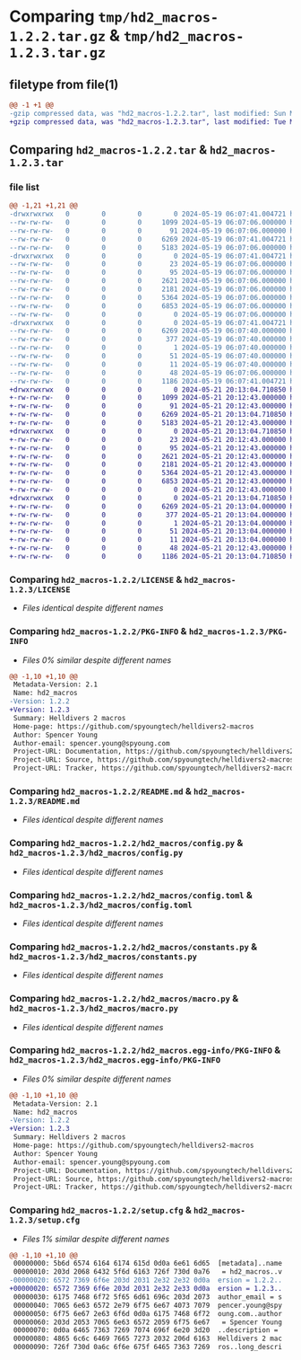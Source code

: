 # Comparing `tmp/hd2_macros-1.2.2.tar.gz` & `tmp/hd2_macros-1.2.3.tar.gz`

## filetype from file(1)

```diff
@@ -1 +1 @@
-gzip compressed data, was "hd2_macros-1.2.2.tar", last modified: Sun May 19 06:07:41 2024, max compression
+gzip compressed data, was "hd2_macros-1.2.3.tar", last modified: Tue May 21 20:13:04 2024, max compression
```

## Comparing `hd2_macros-1.2.2.tar` & `hd2_macros-1.2.3.tar`

### file list

```diff
@@ -1,21 +1,21 @@
-drwxrwxrwx   0        0        0        0 2024-05-19 06:07:41.004721 hd2_macros-1.2.2/
--rw-rw-rw-   0        0        0     1099 2024-05-19 06:07:06.000000 hd2_macros-1.2.2/LICENSE
--rw-rw-rw-   0        0        0       91 2024-05-19 06:07:06.000000 hd2_macros-1.2.2/MANIFEST.in
--rw-rw-rw-   0        0        0     6269 2024-05-19 06:07:41.004721 hd2_macros-1.2.2/PKG-INFO
--rw-rw-rw-   0        0        0     5183 2024-05-19 06:07:06.000000 hd2_macros-1.2.2/README.md
-drwxrwxrwx   0        0        0        0 2024-05-19 06:07:41.004721 hd2_macros-1.2.2/hd2_macros/
--rw-rw-rw-   0        0        0       23 2024-05-19 06:07:06.000000 hd2_macros-1.2.2/hd2_macros/__init__.py
--rw-rw-rw-   0        0        0       95 2024-05-19 06:07:06.000000 hd2_macros-1.2.2/hd2_macros/__main__.py
--rw-rw-rw-   0        0        0     2621 2024-05-19 06:07:06.000000 hd2_macros-1.2.2/hd2_macros/config.py
--rw-rw-rw-   0        0        0     2181 2024-05-19 06:07:06.000000 hd2_macros-1.2.2/hd2_macros/config.toml
--rw-rw-rw-   0        0        0     5364 2024-05-19 06:07:06.000000 hd2_macros-1.2.2/hd2_macros/constants.py
--rw-rw-rw-   0        0        0     6853 2024-05-19 06:07:06.000000 hd2_macros-1.2.2/hd2_macros/macro.py
--rw-rw-rw-   0        0        0        0 2024-05-19 06:07:06.000000 hd2_macros-1.2.2/hd2_macros/py.typed
-drwxrwxrwx   0        0        0        0 2024-05-19 06:07:41.004721 hd2_macros-1.2.2/hd2_macros.egg-info/
--rw-rw-rw-   0        0        0     6269 2024-05-19 06:07:40.000000 hd2_macros-1.2.2/hd2_macros.egg-info/PKG-INFO
--rw-rw-rw-   0        0        0      377 2024-05-19 06:07:40.000000 hd2_macros-1.2.2/hd2_macros.egg-info/SOURCES.txt
--rw-rw-rw-   0        0        0        1 2024-05-19 06:07:40.000000 hd2_macros-1.2.2/hd2_macros.egg-info/dependency_links.txt
--rw-rw-rw-   0        0        0       51 2024-05-19 06:07:40.000000 hd2_macros-1.2.2/hd2_macros.egg-info/requires.txt
--rw-rw-rw-   0        0        0       11 2024-05-19 06:07:40.000000 hd2_macros-1.2.2/hd2_macros.egg-info/top_level.txt
--rw-rw-rw-   0        0        0       48 2024-05-19 06:07:06.000000 hd2_macros-1.2.2/pyproject.toml
--rw-rw-rw-   0        0        0     1186 2024-05-19 06:07:41.004721 hd2_macros-1.2.2/setup.cfg
+drwxrwxrwx   0        0        0        0 2024-05-21 20:13:04.710850 hd2_macros-1.2.3/
+-rw-rw-rw-   0        0        0     1099 2024-05-21 20:12:43.000000 hd2_macros-1.2.3/LICENSE
+-rw-rw-rw-   0        0        0       91 2024-05-21 20:12:43.000000 hd2_macros-1.2.3/MANIFEST.in
+-rw-rw-rw-   0        0        0     6269 2024-05-21 20:13:04.710850 hd2_macros-1.2.3/PKG-INFO
+-rw-rw-rw-   0        0        0     5183 2024-05-21 20:12:43.000000 hd2_macros-1.2.3/README.md
+drwxrwxrwx   0        0        0        0 2024-05-21 20:13:04.710850 hd2_macros-1.2.3/hd2_macros/
+-rw-rw-rw-   0        0        0       23 2024-05-21 20:12:43.000000 hd2_macros-1.2.3/hd2_macros/__init__.py
+-rw-rw-rw-   0        0        0       95 2024-05-21 20:12:43.000000 hd2_macros-1.2.3/hd2_macros/__main__.py
+-rw-rw-rw-   0        0        0     2621 2024-05-21 20:12:43.000000 hd2_macros-1.2.3/hd2_macros/config.py
+-rw-rw-rw-   0        0        0     2181 2024-05-21 20:12:43.000000 hd2_macros-1.2.3/hd2_macros/config.toml
+-rw-rw-rw-   0        0        0     5364 2024-05-21 20:12:43.000000 hd2_macros-1.2.3/hd2_macros/constants.py
+-rw-rw-rw-   0        0        0     6853 2024-05-21 20:12:43.000000 hd2_macros-1.2.3/hd2_macros/macro.py
+-rw-rw-rw-   0        0        0        0 2024-05-21 20:12:43.000000 hd2_macros-1.2.3/hd2_macros/py.typed
+drwxrwxrwx   0        0        0        0 2024-05-21 20:13:04.710850 hd2_macros-1.2.3/hd2_macros.egg-info/
+-rw-rw-rw-   0        0        0     6269 2024-05-21 20:13:04.000000 hd2_macros-1.2.3/hd2_macros.egg-info/PKG-INFO
+-rw-rw-rw-   0        0        0      377 2024-05-21 20:13:04.000000 hd2_macros-1.2.3/hd2_macros.egg-info/SOURCES.txt
+-rw-rw-rw-   0        0        0        1 2024-05-21 20:13:04.000000 hd2_macros-1.2.3/hd2_macros.egg-info/dependency_links.txt
+-rw-rw-rw-   0        0        0       51 2024-05-21 20:13:04.000000 hd2_macros-1.2.3/hd2_macros.egg-info/requires.txt
+-rw-rw-rw-   0        0        0       11 2024-05-21 20:13:04.000000 hd2_macros-1.2.3/hd2_macros.egg-info/top_level.txt
+-rw-rw-rw-   0        0        0       48 2024-05-21 20:12:43.000000 hd2_macros-1.2.3/pyproject.toml
+-rw-rw-rw-   0        0        0     1186 2024-05-21 20:13:04.710850 hd2_macros-1.2.3/setup.cfg
```

### Comparing `hd2_macros-1.2.2/LICENSE` & `hd2_macros-1.2.3/LICENSE`

 * *Files identical despite different names*

### Comparing `hd2_macros-1.2.2/PKG-INFO` & `hd2_macros-1.2.3/PKG-INFO`

 * *Files 0% similar despite different names*

```diff
@@ -1,10 +1,10 @@
 Metadata-Version: 2.1
 Name: hd2_macros
-Version: 1.2.2
+Version: 1.2.3
 Summary: Helldivers 2 macros
 Home-page: https://github.com/spyoungtech/helldivers2-macros
 Author: Spencer Young
 Author-email: spencer.young@spyoung.com
 Project-URL: Documentation, https://github.com/spyoungtech/helldivers2-macros
 Project-URL: Source, https://github.com/spyoungtech/helldivers2-macros
 Project-URL: Tracker, https://github.com/spyoungtech/helldivers2-macros/issues
```

### Comparing `hd2_macros-1.2.2/README.md` & `hd2_macros-1.2.3/README.md`

 * *Files identical despite different names*

### Comparing `hd2_macros-1.2.2/hd2_macros/config.py` & `hd2_macros-1.2.3/hd2_macros/config.py`

 * *Files identical despite different names*

### Comparing `hd2_macros-1.2.2/hd2_macros/config.toml` & `hd2_macros-1.2.3/hd2_macros/config.toml`

 * *Files identical despite different names*

### Comparing `hd2_macros-1.2.2/hd2_macros/constants.py` & `hd2_macros-1.2.3/hd2_macros/constants.py`

 * *Files identical despite different names*

### Comparing `hd2_macros-1.2.2/hd2_macros/macro.py` & `hd2_macros-1.2.3/hd2_macros/macro.py`

 * *Files identical despite different names*

### Comparing `hd2_macros-1.2.2/hd2_macros.egg-info/PKG-INFO` & `hd2_macros-1.2.3/hd2_macros.egg-info/PKG-INFO`

 * *Files 0% similar despite different names*

```diff
@@ -1,10 +1,10 @@
 Metadata-Version: 2.1
 Name: hd2_macros
-Version: 1.2.2
+Version: 1.2.3
 Summary: Helldivers 2 macros
 Home-page: https://github.com/spyoungtech/helldivers2-macros
 Author: Spencer Young
 Author-email: spencer.young@spyoung.com
 Project-URL: Documentation, https://github.com/spyoungtech/helldivers2-macros
 Project-URL: Source, https://github.com/spyoungtech/helldivers2-macros
 Project-URL: Tracker, https://github.com/spyoungtech/helldivers2-macros/issues
```

### Comparing `hd2_macros-1.2.2/setup.cfg` & `hd2_macros-1.2.3/setup.cfg`

 * *Files 1% similar despite different names*

```diff
@@ -1,10 +1,10 @@
 00000000: 5b6d 6574 6164 6174 615d 0d0a 6e61 6d65  [metadata]..name
 00000010: 203d 2068 6432 5f6d 6163 726f 730d 0a76   = hd2_macros..v
-00000020: 6572 7369 6f6e 203d 2031 2e32 2e32 0d0a  ersion = 1.2.2..
+00000020: 6572 7369 6f6e 203d 2031 2e32 2e33 0d0a  ersion = 1.2.3..
 00000030: 6175 7468 6f72 5f65 6d61 696c 203d 2073  author_email = s
 00000040: 7065 6e63 6572 2e79 6f75 6e67 4073 7079  pencer.young@spy
 00000050: 6f75 6e67 2e63 6f6d 0d0a 6175 7468 6f72  oung.com..author
 00000060: 203d 2053 7065 6e63 6572 2059 6f75 6e67   = Spencer Young
 00000070: 0d0a 6465 7363 7269 7074 696f 6e20 3d20  ..description = 
 00000080: 4865 6c6c 6469 7665 7273 2032 206d 6163  Helldivers 2 mac
 00000090: 726f 730d 0a6c 6f6e 675f 6465 7363 7269  ros..long_descri
```

